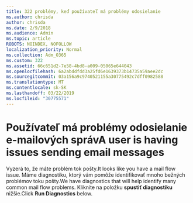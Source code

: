 ```yaml
---
title: 322 problémy, keď používateľ má problémy odosielanie
ms.author: chrisda
author: chrisda
ms.date: 2/9/2018
ms.audience: Admin
ms.topic: article
ROBOTS: NOINDEX, NOFOLLOW
localization_priority: Normal
ms.collection: Adm_O365
ms.custom: 322
ms.assetid: 66c651d2-7e58-4bd8-a009-05065e644043
ms.openlocfilehash: 6a2abddfdd3a25fd6e1639373b14735a59aee2dc
ms.sourcegitcommit: 03a156a9c9740521155a30775492c7dff0982588
ms.translationtype: MT
ms.contentlocale: sk-SK
ms.lasthandoff: 03/22/2019
ms.locfileid: "30775571"
---
```

# <a name="a-user-is-having-issues-sending-email-messages"></a><span data-ttu-id="5d510-102">Používateľ má problémy odosielanie e-mailových správ</span><span class="sxs-lookup"><span data-stu-id="5d510-102">A user is having issues sending email messages</span></span>

<span data-ttu-id="5d510-103">Vyzerá to, že máte problém tok pošty.</span><span class="sxs-lookup"><span data-stu-id="5d510-103">It looks like you have a mail flow issue.</span></span> <span data-ttu-id="5d510-104">Máme diagnostiku, ktorý vám pomôže identifikovať mnoho bežných problémov toku pošty.</span><span class="sxs-lookup"><span data-stu-id="5d510-104">We have diagnostics that will help identify many common mail flow problems.</span></span> <span data-ttu-id="5d510-105">Kliknite na položku **spustiť diagnostiku** nižšie.</span><span class="sxs-lookup"><span data-stu-id="5d510-105">Click **Run Diagnostics** below.</span></span> 
  

